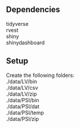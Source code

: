 ## Dependencies
tidyverse  
rvest  
shiny  
shinydashboard  

## Setup
Create the following folders:  
./data/LV/bin  
./data/LV/csv  
./data/LV/zip  
./data/PSI/bin  
./data/PSI/dat  
./data/PSI/temp  
./data/PSI/zip  
